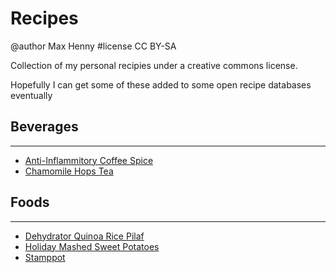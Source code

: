# Recipes
@author Max Henny #license CC BY-SA 


Collection of my personal recipies under a creative commons license.

Hopefully I can get some of these added to some open recipe databases eventually


## Beverages
----
* [Anti-Inflammitory Coffee Spice]
* [Chamomile Hops Tea]

## Foods
----
* [Dehydrator Quinoa Rice Pilaf]
* [Holiday Mashed Sweet Potatoes]
* [Stamppot] 



[Anti-Inflammitory Coffee Spice]: https://github.com/Delphik/Recipes/blob/main/coffee-spice-anti-inflammitory.md
[Chamomile Hops Tea]: https://github.com/Delphik/Recipes/blob/main/Chamomile%20Hops%20Tea%20Blend.md


[Dehydrator Quinoa Rice Pilaf]: https://github.com/Delphik/Recipes/blob/main/Dehydrator%20Quinoa%20Rice%20Pilaf.md
[Holiday Mashed Sweet Potatoes]: https://github.com/Delphik/Recipes/blob/main/Holiday-Mashed-Sweet-Potatoes.md
[Stamppot]: https://github.com/Delphik/Recipes/blob/main/Stamppot.md
